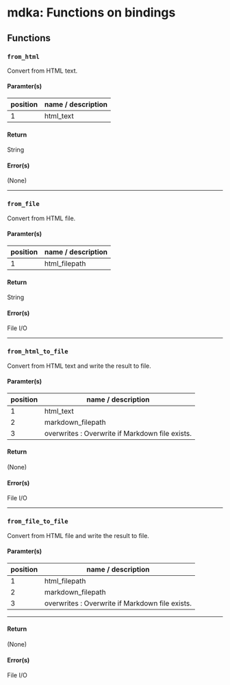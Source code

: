 # mdka: Functions on bindings

## Functions

### `from_html`

Convert from HTML text.

#### Paramter(s)

| position | name / description |
| --- | --- |
| 1 | html_text |

#### Return

String

#### Error(s)

(None)

---

### `from_file`

Convert from HTML file.

#### Paramter(s)

| position | name / description |
| --- | --- |
| 1 | html_filepath |

#### Return

String

#### Error(s)

File I/O

---

### `from_html_to_file`

Convert from HTML text and write the result to file.

#### Paramter(s)

| position | name / description |
| --- | --- |
| 1 | html_text |
| 2 | markdown_filepath |
| 3 | overwrites : Overwrite if Markdown file exists. |

#### Return

(None)

#### Error(s)

File I/O

---

### `from_file_to_file`

Convert from HTML file and write the result to file.

#### Paramter(s)

| position | name / description |
| --- | --- |
| 1 | html_filepath |
| 2 | markdown_filepath |
| 3 | overwrites : Overwrite if Markdown file exists. |

---

#### Return

(None)

#### Error(s)

File I/O
